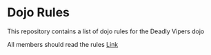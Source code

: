 Dojo Rules
==========

This repository contains a list of dojo rules for the Deadly Vipers dojo

All members should read the rules
[Link](https://github.com/deadlyvipers)
